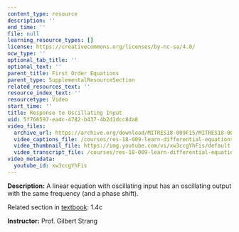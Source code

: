 ```yaml
---
content_type: resource
description: ''
end_time: ''
file: null
learning_resource_types: []
license: https://creativecommons.org/licenses/by-nc-sa/4.0/
ocw_type: ''
optional_tab_title: ''
optional_text: ''
parent_title: First Order Equations
parent_type: SupplementalResourceSection
related_resources_text: ''
resource_index_text: ''
resourcetype: Video
start_time: ''
title: Response to Oscillating Input
uid: 5f766597-ea4c-4782-b437-4b2d1dcc8da8
video_files:
  archive_url: https://archive.org/download/MITRES18-009F15/MITRES18-009F15_1_4c_Oscillating_Response_300k.mp4
  video_captions_file: /courses/res-18-009-learn-differential-equations-up-close-with-gilbert-strang-and-cleve-moler-fall-2015/2fac9e729db8553fa046d10adbb84781_xw3ccgYhFis.vtt
  video_thumbnail_file: https://img.youtube.com/vi/xw3ccgYhFis/default.jpg
  video_transcript_file: /courses/res-18-009-learn-differential-equations-up-close-with-gilbert-strang-and-cleve-moler-fall-2015/7d310798b46fa9aeb80e4025194eff6e_xw3ccgYhFis.pdf
video_metadata:
  youtube_id: xw3ccgYhFis
---
```


**Description:** A linear equation with oscillating input has an oscillating output with the same frequency (and a phase shift).

Related section in [textbook](http://www-math.mit.edu/~gs/dela/): 1.4c

**Instructor:** Prof. Gilbert Strang

